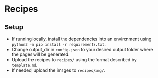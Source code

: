 # Recipes

## Setup

* If running locally, install the dependencies into an environment using `python3 -m pip install -r requirements.txt`.
* Change output_dir in `config.json` to your desired output folder where the pages will be generated.
* Upload the recipes to `recipes/` using the format described by `template.md`.
* If needed, upload the images to `recipes/img/`.